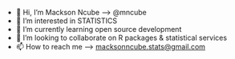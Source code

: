 - 👋 Hi, I’m Mackson Ncube --> @mncube
- 👀 I’m interested in STATISTICS
- 🌱 I’m currently learning open source development
- 💞️ I’m looking to collaborate on R packages & statistical services
- 📫 How to reach me --> macksonncube.stats@gmail.com

<!---
mncube/mncube is a ✨ special ✨ repository because its `README.md` (this file) appears on your GitHub profile.
You can click the Preview link to take a look at your changes.
--->
